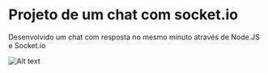 # Projeto de um chat com socket.io

Desenvolvido um chat com resposta no mesmo minuto através de Node.JS e Socket.io

![Alt text](/examplechat.png?raw=true "Print de duas telas interagindo pelo chat")